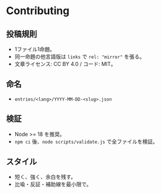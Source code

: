 # Contributing

## 投稿規則
- 1ファイル1命題。
- 同一命題の他言語版は `links` で `rel: "mirror"` を張る。
- 文章ライセンス: CC BY 4.0 / コード: MIT。

## 命名
- `entries/<lang>/YYYY-MM-DD-<slug>.json`

## 検証
- Node >= 18 を推奨。
- `npm ci` 後、`node scripts/validate.js` で全ファイルを検証。

## スタイル
- 短く、強く、余白を残す。
- 比喩・反証・補助線を最小限で。
